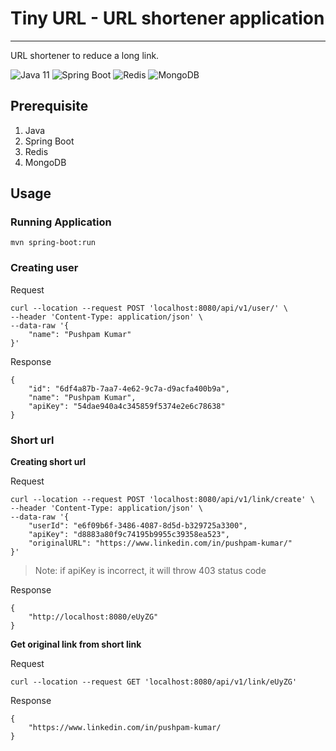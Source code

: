 # Tiny URL - URL shortener application

***

URL shortener to reduce a long link.

<!-- Placeholder for badges https://shields.io -->
![Java 11](https://img.shields.io/badge/java-11-007396?style=flat-square&logo=java) ![Spring Boot](https://img.shields.io/badge/Spring%20Boot-2.6.4-6DB33F?style=flat-square&logo=spring-boot) ![Redis](https://img.shields.io/badge/Redis-6.2.6-DC382D?style=flat-square&logo=redis) ![MongoDB](https://img.shields.io/badge/MonogDB-5.0.6-47A248?style=flat-square&logo=mongodb)


## Prerequisite 
1. Java
2. Spring Boot
3. Redis 
4. MongoDB

## Usage
### Running Application  

`mvn spring-boot:run`  

### Creating user
Request  

```
curl --location --request POST 'localhost:8080/api/v1/user/' \
--header 'Content-Type: application/json' \
--data-raw '{
    "name": "Pushpam Kumar"
}'
```
  
Response  

```
{
    "id": "6df4a87b-7aa7-4e62-9c7a-d9acfa400b9a",
    "name": "Pushpam Kumar",
    "apiKey": "54dae940a4c345859f5374e2e6c78638"
}
```
  
### Short url
**Creating short url**

Request
```
curl --location --request POST 'localhost:8080/api/v1/link/create' \
--header 'Content-Type: application/json' \
--data-raw '{
    "userId": "e6f09b6f-3486-4087-8d5d-b329725a3300",
    "apiKey": "d8883a80f9c74195b9955c39358ea523",
    "originalURL": "https://www.linkedin.com/in/pushpam-kumar/"
}'
```
> Note: if apiKey is incorrect, it will throw 403 status code

Response  
```
{
    "http://localhost:8080/eUyZG"
}
```

**Get original link from short link**

Request  
```
curl --location --request GET 'localhost:8080/api/v1/link/eUyZG'
```

Response  
```
{
    "https://www.linkedin.com/in/pushpam-kumar/
}
```